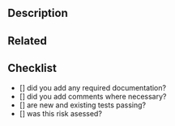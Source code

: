 ## Description <!-- Please summarize this PR, and why it's necessary -->


## Related <!-- Please provide links to any related issues or PRs -->


## Checklist
- [] did you add any required documentation?
- [] did you add comments where necessary?
- [] are new and existing tests passing?
- [] was this risk asessed? 
